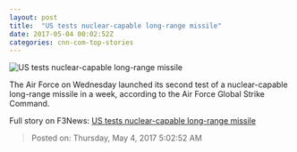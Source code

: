 ```yaml
---
layout: post
title:  "US tests nuclear-capable long-range missile"
date: 2017-05-04 00:02:52Z
categories: cnn-com-top-stories
---
```


![US tests nuclear-capable long-range missile](http://i2.cdn.cnn.com/cnnnext/dam/assets/170426105722-test-launch-of-missile-4-26-super-tease.jpg)

The Air Force on Wednesday launched its second test of a nuclear-capable long-range missile in a week, according to the Air Force Global Strike Command.


Full story on F3News: [US tests nuclear-capable long-range missile](http://www.f3nws.com/n/RN4haH)

> Posted on: Thursday, May 4, 2017 5:02:52 AM
